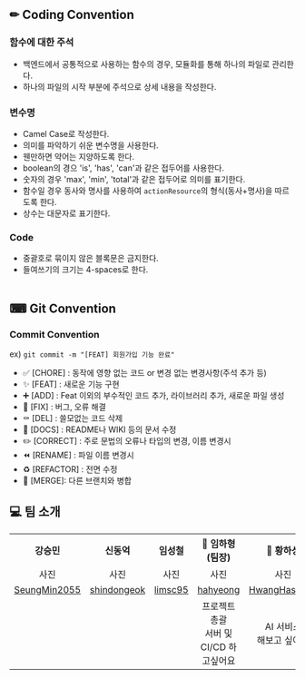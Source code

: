## ✏ Coding Convention
### 함수에 대한 주석
- 백엔드에서 공통적으로 사용하는 함수의 경우, 모듈화를 통해 하나의 파일로 관리한다.
- 하나의 파일의 시작 부분에 주석으로 상세 내용을 작성한다.
### 변수명
- Camel Case로 작성한다.
- 의미를 파악하기 쉬운 변수명을 사용한다.
- 웬만하면 약어는 지양하도록 한다.
- boolean의 경으 'is', 'has', 'can'과 같은 접두어를 사용한다.
- 숫자의 경우 'max', 'min', 'total'과 같은 접두어로 의미를 표기한다.
- 함수일 경우 동사와 명사를 사용하여 `actionResource`의 형식(동사+명사)을 따르도록 한다.
- 상수는 대문자로 표기한다.
### Code
- 중괄호로 묶이지 않은 블록문은 금지한다.
- 들여쓰기의 크기는 4-spaces로 한다.
<br><br>

## ⌨ Git Convention
### Commit Convention
ex) `git commit -m "[FEAT] 회원가입 기능 완료"`
- ✅ [CHORE] : 동작에 영향 없는 코드 or 변경 없는 변경사항(주석 추가 등)
- ✨ [FEAT] : 새로운 기능 구현
- ➕ [ADD] : Feat 이외의 부수적인 코드 추가, 라이브러리 추가, 새로운 파일 생성
- 🔨 [FIX] : 버그, 오류 해결
- ⚰️ [DEL] : 쓸모없는 코드 삭제
- 📝 [DOCS] : README나 WIKI 등의 문서 수정
- ✏️ [CORRECT] : 주로 문법의 오류나 타입의 변경, 이름 변경시
- ⏪️ [RENAME] : 파일 이름 변경시
- ♻️ [REFACTOR] : 전면 수정
- 🔀 [MERGE]: 다른 브랜치와 병합

## 💻 팀 소개 
<table>
  <tbody>
    <th align="center"> 강승민</th>
    <th align="center"> 신동억</th>
    <th align="center"> 임성철</th>
    <th align="center">🐰 임하형(팀장)</th>
    <th align="center">🦝 황하성</th>
    <tr>
      <td align="center">사진</td>
      <td align="center">사진</td>
      <td align="center">사진</td>
      <td align="center">사진</td>
      <td align="center">사진</td>
    </tr>
    <tr>
      <td align="center"><a href="https://github.com/SeungMin2055">SeungMin2055</td>
      <td align="center"><a href="https://github.com/shindongeok">shindongeok</td>
      <td align="center"><a href="https://github.com/limsc95">limsc95</td>
      <td align="center"><a href="https://github.com/hahyeong">hahyeong</td>
      <td align="center"><a href="https://github.com/HwangHaseong">HwangHaseong</td>
    </tr>
      <tr>
      <td align="center"></td>
      <td align="center"></td>
      <td align="center"></td>
      <td align="center">프로젝트 총괄<br>서버 및 CI/CD 하고싶어요</td>
      <td align="center">AI 서비스<br>해보고 싶어요</td>
    </tr>
  </tbody>
</table>
<br><br>
